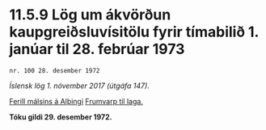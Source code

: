 # 11.5.9 Lög um ákvörðun kaupgreiðsluvísitölu fyrir tímabilið 1. janúar til 28. febrúar 1973

`nr. 100 28. desember 1972`

_Íslensk lög 1. nóvember 2017 (útgáfa 147)._

[Ferill málsins á Alþingi](https://www.althingi.is/thingstorf/thingmalalistar-eftir-thingum/ferill/?ltg=93&mnr=137)
[Frumvarp til laga.](https://www.althingi.is/altext/93/s/pdf/0255.pdf)

**Tóku gildi 29. desember 1972.**

